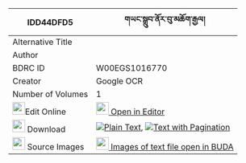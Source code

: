 |IDD44DFD5|གཡང་སྒྲུབ་ནོར་བུ་མཆོག་རྒྱལ། 
| --- | --- 
|Alternative Title |
|Author | 
|BDRC ID | W00EGS1016770
|Creator | Google OCR
|Number of Volumes| 1
|<img width="25" src="https://img.icons8.com/color/25/000000/edit-property.png">Edit Online| [<img width="25" src="https://avatars.githubusercontent.com/u/45091458?s=200&v=4"> Open in Editor](http://editor.openpecha.org/IDD44DFD5)
|<img width="25" src="https://img.icons8.com/fluent/48/000000/download-2.png"/>  Download | [![](https://img.icons8.com/color/20/000000/txt.png)Plain Text](https://github.com/Openpecha/IDD44DFD5/releases/download/v1/yang_drub_norbu_chok_gyal_plain_IDD44DFD5.zip), [![](https://img.icons8.com/color/20/000000/txt.png)Text with Pagination](https://github.com/Openpecha/IDD44DFD5/releases/download/v1/yang_drub_norbu_chok_gyal_pages_IDD44DFD5.zip)
|<img width="25" src="https://img.icons8.com/plasticine/100/000000/pictures-folder.png"/>  Source Images | [<img width="25" src="https://library.bdrc.io/icons/BUDA-small.svg"> Images of text file open in BUDA](https://library.bdrc.io/show/bdr:W00EGS1016770)
